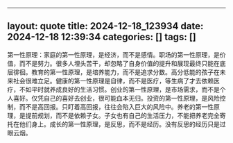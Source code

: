 ----
layout: quote
title: 2024-12-18_123934
date: 2024-12-18 12:39:34
categories: []
tags: []
----

第一性原理：家庭的第一性原理，是经济，而不是感情。职场的第一性原理，是价值，而不是努力。很多人埋头苦干，却忽略了自身价值的提升和展现最终只能在底层徘徊。教育的第一性原理，是培养能力，而不是追求分数。高分低能的孩子在未来社会很难立足。健康的第一性原理是自律，而不是医疗，等生病了才去依赖医疗，不如平时就养成良好的生活习惯。创业的第一性原理，是市场需求，而不是个人喜好。仅凭自己的喜好去创业，很可能血本无归。投资的第一性原理，是风险控制，而不是高回报。只盯着高回报，往往会陷入巨大的风险中。养老的第一性原理，是提前规划，而不是依赖子女。子女也有自己的生活压力，不能把养老完全寄托在他们身上。成长的第一性原理，是反思，而不是经历。没有反思的经历只是过眼云烟。